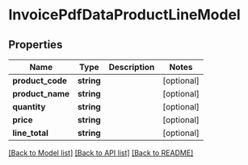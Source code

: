 # InvoicePdfDataProductLineModel

## Properties
Name | Type | Description | Notes
------------ | ------------- | ------------- | -------------
**product_code** | **string** |  | [optional] 
**product_name** | **string** |  | [optional] 
**quantity** | **string** |  | [optional] 
**price** | **string** |  | [optional] 
**line_total** | **string** |  | [optional] 

[[Back to Model list]](../README.md#documentation-for-models) [[Back to API list]](../README.md#documentation-for-api-endpoints) [[Back to README]](../README.md)


